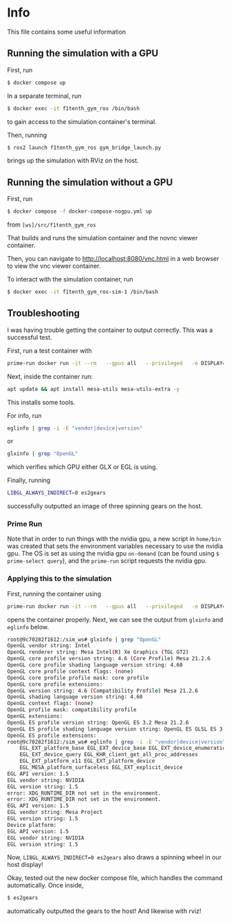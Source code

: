 # Info
This file contains some useful information

## Running the simulation with a GPU

First, run
```bash
$ docker compose up
```

In a separate terminal, run
```bash
$ docker exec -it f1tenth_gym_ros /bin/bash
```
to gain access to the simulation container's terminal.

Then, running
```bash
$ ros2 launch f1tenth_gym_ros gym_bridge_launch.py
```
brings up the simulation with RViz on the host.

## Running the simulation without a GPU

First, run
```bash
$ docker compose -f docker-compose-nogpu.yml up
```
from `[ws]/src/f1tenth_gym_ros`

That builds and runs the simulation container and the novnc viewer container.

Then, you can navigate to [http://localhost:8080/vnc.html](http://localhost:8080/vnc.html) in a web browser to view the vnc viewer container.

To interact with the simulation container, run
```bash
$ docker exec -it f1tenth_gym_ros-sim-1 /bin/bash
```




## Troubleshooting

I was having trouble getting the container to output correctly.  This was a successful test.

First, run a test container with

```bash
prime-run docker run -it --rm   --gpus all   --privileged   -e DISPLAY=$DISPLAY   -e NVIDIA_DRIVER_CAPABILITIES=all --runtime=nvidia  -e NVIDIA_VISIBLE_DEVICES=all   -v /tmp/.X11-unix:/tmp/.X11-unix   nvidia/cudagl:11.4.2-runtime-ubuntu20.04    bash
```
Next, inside the container run:
```bash
apt update && apt install mesa-utils mesa-utils-extra -y
```
This installs some tools.

For info, run
```bash
eglinfo | grep -i -E "vendor|device|version"
```
or 
```bash
glxinfo | grep "OpenGL"
```
which verifies which GPU either GLX or EGL is using.

Finally, running
```bash
LIBGL_ALWAYS_INDIRECT=0 es2gears
```
successfully outputted an image of three spinning gears on the host.


### Prime Run
Note that in order to run things with the nvidia gpu, a new script in `home/bin` was created that sets the environment variables necessary to use the nvidia gpu.  The OS is set as using the nvidia gpu `on-demand` (can be found using `$ prime-select query`), and the `prime-run` script requests the nvidia gpu.

### Applying this to the simulation


First, running the container using 
```bash
prime-run docker run -it --rm   --gpus all   --privileged   -e DISPLAY=$DISPLAY   -e NVIDIA_DRIVER_CAPABILITIES=all --runtime=nvidia  -e NVIDIA_VISIBLE_DEVICES=all   -v /tmp/.X11-unix:/tmp/.X11-unix   --volume .:/sim_ws/src/f1tenth_gym_ros -- f1tenth_gym_ros
```
opens the container properly.  Next, we can see the output from `glxinfo` and `eglinfo` below.
```bash
root@9c70282f1612:/sim_ws# glxinfo | grep "OpenGL"
OpenGL vendor string: Intel
OpenGL renderer string: Mesa Intel(R) Xe Graphics (TGL GT2)
OpenGL core profile version string: 4.6 (Core Profile) Mesa 21.2.6
OpenGL core profile shading language version string: 4.60
OpenGL core profile context flags: (none)
OpenGL core profile profile mask: core profile
OpenGL core profile extensions:
OpenGL version string: 4.6 (Compatibility Profile) Mesa 21.2.6
OpenGL shading language version string: 4.60
OpenGL context flags: (none)
OpenGL profile mask: compatibility profile
OpenGL extensions:
OpenGL ES profile version string: OpenGL ES 3.2 Mesa 21.2.6
OpenGL ES profile shading language version string: OpenGL ES GLSL ES 3.20
OpenGL ES profile extensions:
root@9c70282f1612:/sim_ws# eglinfo | grep -i -E "vendor|device|version"
    EGL_EXT_platform_base EGL_EXT_device_base EGL_EXT_device_enumeration
    EGL_EXT_device_query EGL_KHR_client_get_all_proc_addresses
    EGL_EXT_platform_x11 EGL_EXT_platform_device
    EGL_MESA_platform_surfaceless EGL_EXT_explicit_device
EGL API version: 1.5
EGL vendor string: NVIDIA
EGL version string: 1.5
error: XDG_RUNTIME_DIR not set in the environment.
error: XDG_RUNTIME_DIR not set in the environment.
EGL API version: 1.5
EGL vendor string: Mesa Project
EGL version string: 1.5
Device platform:
EGL API version: 1.5
EGL vendor string: NVIDIA
EGL version string: 1.5
```

Now, `LIBGL_ALWAYS_INDIRECT=0 es2gears` also draws a spinning wheel in our host display!  

Okay, tested out the new docker compose file, which handles the command automatically.  Once inside,
```bash
$ es2gears
```
automatically outputted the gears to the host!  And likewise with rviz!
